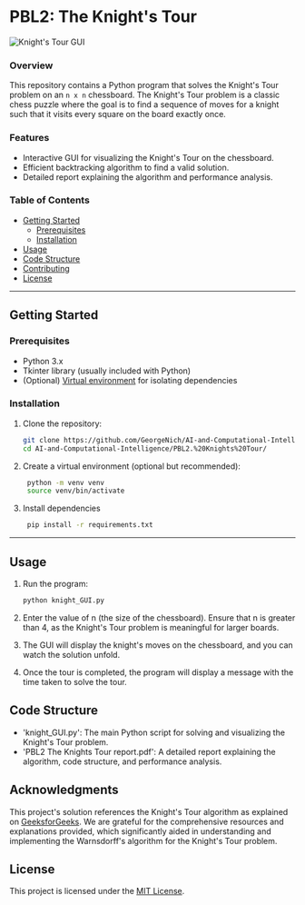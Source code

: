 # PBL2: The Knight's Tour

![Knight's Tour GUI](knight_tour_demo.gif)

### Overview

This repository contains a Python program that solves the Knight's Tour problem on an `n x n` chessboard. The Knight's Tour problem is a classic chess puzzle where the goal is to find a sequence of moves for a knight such that it visits every square on the board exactly once.

### Features

- Interactive GUI for visualizing the Knight's Tour on the chessboard.
- Efficient backtracking algorithm to find a valid solution.
- Detailed report explaining the algorithm and performance analysis.

### Table of Contents

- [Getting Started](#getting-started)
  - [Prerequisites](#prerequisites)
  - [Installation](#installation)
- [Usage](#usage)
- [Code Structure](#code-structure)
- [Contributing](#contributing)
- [License](#license)

---

## Getting Started

### Prerequisites

- Python 3.x
- Tkinter library (usually included with Python)
- (Optional) [Virtual environment](https://docs.python.org/3/tutorial/venv.html) for isolating dependencies

### Installation

1. Clone the repository:

   ```bash
   git clone https://github.com/GeorgeNich/AI-and-Computational-Intelligence.git
   cd AI-and-Computational-Intelligence/PBL2.%20Knights%20Tour/
   
2. Create a virtual environment (optional but recommended):
   ```bash
    python -m venv venv
    source venv/bin/activate

4. Install dependencies
   ```bash
    pip install -r requirements.txt

---

## Usage

1. Run the program:
    ```bash
    python knight_GUI.py

2. Enter the value of n (the size of the chessboard). Ensure that n is greater than 4, as the Knight's Tour problem is meaningful for larger boards.

3. The GUI will display the knight's moves on the chessboard, and you can watch the solution unfold.

4. Once the tour is completed, the program will display a message with the time taken to solve the tour.

## Code Structure

- 'knight_GUI.py': The main Python script for solving and visualizing the Knight's Tour problem.
- 'PBL2 The Knights Tour report.pdf': A detailed report explaining the algorithm, code structure, and performance analysis.

## Acknowledgments
This project's solution references the Knight's Tour algorithm as explained on [GeeksforGeeks](https://www.geeksforgeeks.org/warnsdorffs-algorithm-knights-tour-problem/). We are grateful for the comprehensive resources and explanations provided, which significantly aided in understanding and implementing the Warnsdorff's algorithm for the Knight's Tour problem.

## License
This project is licensed under the [MIT License](LICENSE).

